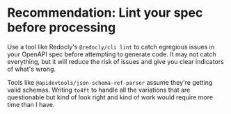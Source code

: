 # Recommendation: Lint your spec before processing

Use a tool like Redocly's `@redocly/cli lint` to catch egregious issues in your OpenAPI spec before attempting to generate code. It may not catch everything, but it will reduce the risk of issues and give you clear indicators of what's wrong.

Tools like `@apidevtools/json-schema-ref-parser` assume they're getting valid schemas. Writing `to4ft` to handle all the variations that are questionable but kind of look right and kind of work would require more time than I have.
